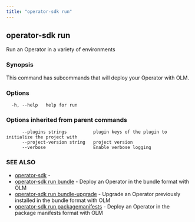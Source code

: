 ```yaml
---
title: "operator-sdk run"
---
```

## operator-sdk run

Run an Operator in a variety of environments

### Synopsis

This command has subcommands that will deploy your Operator with OLM.

### Options

```
  -h, --help   help for run
```

### Options inherited from parent commands

```
      --plugins strings          plugin keys of the plugin to initialize the project with
      --project-version string   project version
      --verbose                  Enable verbose logging
```

### SEE ALSO

* [operator-sdk](../operator-sdk)	 - 
* [operator-sdk run bundle](../operator-sdk_run_bundle)	 - Deploy an Operator in the bundle format with OLM
* [operator-sdk run bundle-upgrade](../operator-sdk_run_bundle-upgrade)	 - Upgrade an Operator previously installed in the bundle format with OLM
* [operator-sdk run packagemanifests](../operator-sdk_run_packagemanifests)	 - Deploy an Operator in the package manifests format with OLM


